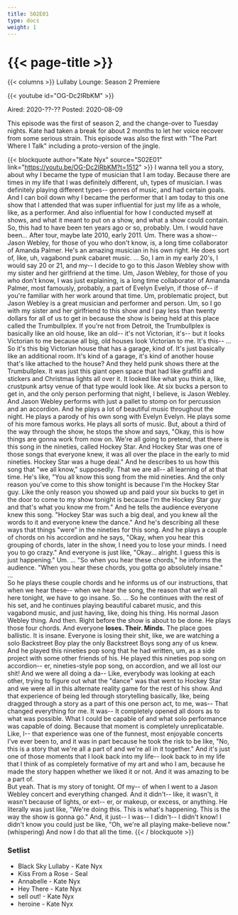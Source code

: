 ```yaml
---
title: S02E01
type: docs
weight: 1
---
```


# {{< page-title >}}

{{< columns >}}
Lullaby Lounge: Season 2 Premiere

{{< youtube id="OG-Dc2IRbKM" >}}

Aired: 2020-??-??
Posted: 2020-08-09

This episode was the first of season 2, and the change-over to Tuesday nights.  Kate had taken a break for about 2 months to let her voice recover from some serious strain.  This episode was also the first with "The Part Where I Talk" including a proto-version of the jingle.

{{< blockquote author="Kate Nyx" source="S02E01" link="https://youtu.be/OG-Dc2IRbKM?t=1512" >}}
I wanna tell you a story, about why I became the type of musician that I am today.  Because there are times in my life that I was definitely different, uh, types of musician.  I was definitely playing different types-- genres of music, and had certain goals.  And I can boil down why I became the performer that I am today to this one show that I attended that was super influential for just my life as a whole, like, as a performer.  And also influential for how I conducted myself at shows, and what it meant to put on a show, and what a show could contain.
<br />
So, this had to have been ten years ago or so, probably.  Um.  I would have been...  After tour, maybe late 2010, early 2011.  Um.  There was a show-- Jason Webley, for those of you who don't know, is, a long time collaborator of Amanda Palmer.  He's an amazing musician in his own right.  He does sort of, like, uh, vagabond punk cabaret music. ... So, I am in my early 20's, I would say 20 or 21, and my-- I decide to go to this Jason Webley show with my sister and her girlfriend at the time.  Um, Jason Webley, for those of you who don't know, I was just explaining, is a long time collaborator of Amanda Palmer, most famously, probably, a part of Evelyn Evelyn, if those of-- if you're familiar with her work around that time.  Um, problematic project, but Jason Webley is a great musician and performer and person.  Um, so I go with my sister and her girlfriend to this show and I pay less than twenty dollars for all of us to get in because the show is being held at this place called the Trumbullplex.  If you're not from Detroit, the Trumbullplex is basically like an old house, like an old-- it's not Victorian, it's-- but it looks Victorian to me because all big, old houses look Victorian to me.  It's this-- ... So it's this big Victorian house that has a garage, kind of.  It's just basically like an additional room.  It's kind of a garage, it's kind of another house that's like attached to the house?  And they held punk shows there at the Trumbullplex.  It was just this giant open space that had like graffiti and stickers and Christmas lights all over it.  It looked like what you think a, like, crustpunk artsy venue of that type would look like.  At six bucks a person to get in, and the only person performing that night, I believe, is Jason Webley.  And Jason Webley performs with just a pallet to stomp on for percussion and an accordion.  And he plays a lot of beautiful music throughout the night.  He plays a parody of his own song with Evelyn Evelyn.  He plays some of his more famous works.  He plays all sorts of music.  But, about a third of the way through the show, he stops the show and says, "Okay, this is how things are gonna work from now on.  We're all going to pretend, that there is this song in the nineties, called Hockey Star.  And Hockey Star was one of those songs that everyone knew, it was all over the place in the early to mid nineties.  Hockey Star was a huge deal."  And he describes to us how this song that "we all know," supposedly.  That we are all-- all learning of at that time.  He's like, "You all know this song from the mid nineties.  And the only reason you've come to this show tonight is because I'm the Hockey Star guy.  Like the only reason you showed up and paid your six bucks to get in the door to come to my show tonight is because I'm the Hockey Star guy and that's what you know me from."  And he tells the audience everyone knew this song.  "Hockey Star was such a big deal, and you knew all the words to it and everyone knew the dance."  And he's describing all these ways that things "were" in the nineties for this song.  And he plays a couple of chords on his accordion and he says, "Okay, when you hear this grouping of chords, later in the show, I need you to lose your minds.  I need you to go crazy."  And everyone is just like, "Okay...  alright.  I guess this is just happening."  Um. ... "So when you hear these chords," he informs the audience.  "When you hear these chords, you gotta go absolutely insane."
<br />...<br />
So he plays these couple chords and he informs us of our instructions, that when we hear these-- when we hear the song, the reason that we're all here tonight, we have to go insane.  So. ... So he continues with the rest of his set, and he continues playing beautiful cabaret music, and this vagabond music, and just having, like, doing his thing.  His normal Jason Webley thing.  And then.  Right before the show is about to be done.  He plays those four chords.  And everyone <b>loses.  Their.  Minds.</b>  The place goes ballistic.  It is insane.  Everyone is losing their shit, like, we are watching a solo Backstreet Boy play the only Backstreet Boys song any of us knew.  And he played this nineties pop song that he had written, um, as a side project with some other friends of his.  He played this nineties pop song on accordion-- er, nineties-style pop song, on accordion, and we all lost our shit!  And we were all doing a da--  Like, everybody was looking at each other, trying to figure out what the "dance" was that went to Hockey Star and we were all in this alternate reality game for the rest of his show.  And that experience of being led through storytelling basically, like, being dragged through a story as a part of this one person act, to me, was-- That changed everything for me.  It was-- It completely opened all doors as to what was possible.  What I could be capable of and what solo performance was capable of doing.  Because that moment is completely unreplicatable.  Like, I-- that experience was one of the funnest, most enjoyable concerts I've ever been to, and it was in part because he took the risk to be like, "No, this is a story that we're all a part of and we're all in it together."  And it's just one of those moments that I look back into my life-- look back to in my life that I think of as completely formative of my art and who I am, because he made the story happen whether we liked it or not.  And it was amazing to be a part of.
<br />
But yeah.  That is my story of tonight.  Of my-- of when I went to a Jason Webley concert and everything changed.  And it didn't-- like, it wasn't, it wasn't because of lights, or ext-- er, or makeup, or excess, or anything.  He literally was just like, "We're doing this.  This is what's happening.  This is the way the show is gonna go."  And, it just-- I was-- I didn't-- I didn't know!  I didn't know you could just be like, "Oh, we're all playing make-believe now."  (whispering) And now I do that all the time.
{{< / blockquote >}}

### Setlist
* Black Sky Lullaby - Kate Nyx
* Kiss From a Rose - Seal
* Annabelle - Kate Nyx
* Hey There - Kate Nyx
* sell out! - Kate Nyx
* heroine - Kate Nyx
